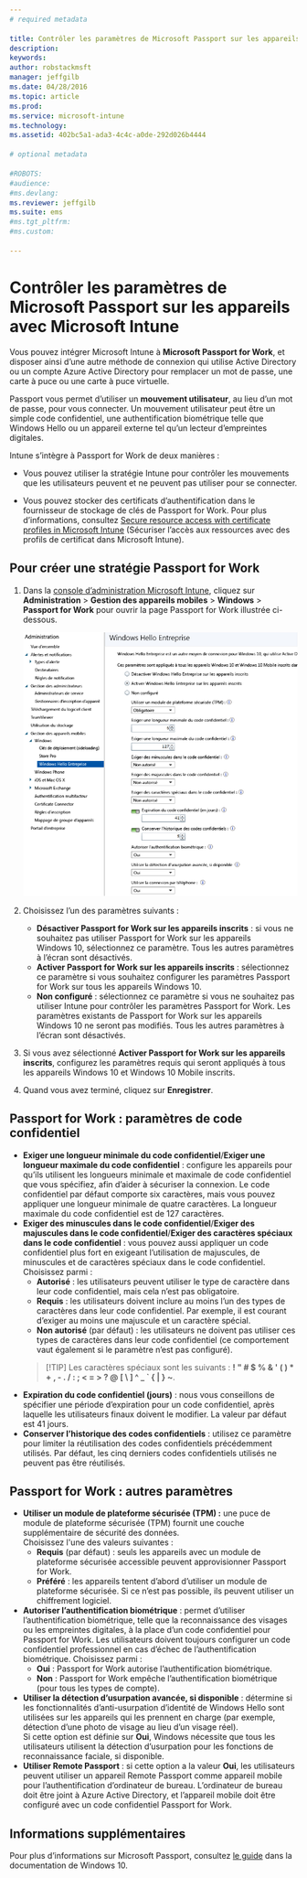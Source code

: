 ```yaml
---
# required metadata

title: Contrôler les paramètres de Microsoft Passport sur les appareils | Microsoft Intune
description:
keywords:
author: robstackmsft
manager: jeffgilb
ms.date: 04/28/2016
ms.topic: article
ms.prod:
ms.service: microsoft-intune
ms.technology:
ms.assetid: 402bc5a1-ada3-4c4c-a0de-292d026b4444

# optional metadata

#ROBOTS:
#audience:
#ms.devlang:
ms.reviewer: jeffgilb
ms.suite: ems
#ms.tgt_pltfrm:
#ms.custom:

---
```


# Contrôler les paramètres de Microsoft Passport sur les appareils avec Microsoft Intune
Vous pouvez intégrer Microsoft Intune à **Microsoft Passport for Work**, et disposer ainsi d’une autre méthode de connexion qui utilise Active Directory ou un compte Azure Active Directory pour remplacer un mot de passe, une carte à puce ou une carte à puce virtuelle.

Passport vous permet d’utiliser un **mouvement utilisateur**, au lieu d’un mot de passe, pour vous connecter. Un mouvement utilisateur peut être un simple code confidentiel, une authentification biométrique telle que Windows Hello ou un appareil externe tel qu’un lecteur d’empreintes digitales.

Intune s’intègre à Passport for Work de deux manières :

-   Vous pouvez utiliser la stratégie Intune pour contrôler les mouvements que les utilisateurs peuvent et ne peuvent pas utiliser pour se connecter.

-   Vous pouvez stocker des certificats d’authentification dans le fournisseur de stockage de clés de Passport for Work. Pour plus d’informations, consultez [Secure resource access with certificate profiles in Microsoft Intune](secure-resource-access-with-certificate-profiles.md) (Sécuriser l’accès aux ressources avec des profils de certificat dans Microsoft Intune).

## Pour créer une stratégie Passport for Work

1.  Dans la [console d’administration Microsoft Intune](https://manage.microsoft.com), cliquez sur **Administration** &gt; **Gestion des appareils mobiles** &gt; **Windows** &gt; **Passport for Work** pour ouvrir la page Passport for Work illustrée ci-dessous.

    ![Page Passport for Work](../media/passport.png)

2.  Choisissez l’un des paramètres suivants :
    - **Désactiver Passport for Work sur les appareils inscrits** : si vous ne souhaitez pas utiliser Passport for Work sur les appareils Windows 10, sélectionnez ce paramètre. Tous les autres paramètres à l’écran sont désactivés.
    - **Activer Passport for Work sur les appareils inscrits** : sélectionnez ce paramètre si vous souhaitez configurer les paramètres Passport for Work sur tous les appareils Windows 10.
    - **Non configuré** : sélectionnez ce paramètre si vous ne souhaitez pas utiliser Intune pour contrôler les paramètres Passport for Work. Les paramètres existants de Passport for Work sur les appareils Windows 10 ne seront pas modifiés. Tous les autres paramètres à l’écran sont désactivés.
3.  Si vous avez sélectionné **Activer Passport for Work sur les appareils inscrits**, configurez les paramètres requis qui seront appliqués à tous les appareils Windows 10 et Windows 10 Mobile inscrits.
3.  Quand vous avez terminé, cliquez sur **Enregistrer**.

## Passport for Work : paramètres de code confidentiel

  
- **Exiger une longueur minimale du code confidentiel**/**Exiger une longueur maximale du code confidentiel** : configure les appareils pour qu’ils utilisent les longueurs minimale et maximale de code confidentiel que vous spécifiez, afin d’aider à sécuriser la connexion. Le code confidentiel par défaut comporte six caractères, mais vous pouvez appliquer une longueur minimale de quatre caractères. La longueur maximale du code confidentiel est de 127 caractères.
- **Exiger des minuscules dans le code confidentiel**/**Exiger des majuscules dans le code confidentiel**/**Exiger des caractères spéciaux dans le code confidentiel** : vous pouvez aussi appliquer un code confidentiel plus fort en exigeant l’utilisation de majuscules, de minuscules et de caractères spéciaux dans le code confidentiel. Choisissez parmi :
    - **Autorisé** : les utilisateurs peuvent utiliser le type de caractère dans leur code confidentiel, mais cela n’est pas obligatoire.
    - **Requis** : les utilisateurs doivent inclure au moins l’un des types de caractères dans leur code confidentiel. Par exemple, il est courant d’exiger au moins une majuscule et un caractère spécial.
    - **Non autorisé** (par défaut) : les utilisateurs ne doivent pas utiliser ces types de caractères dans leur code confidentiel (ce comportement vaut également si le paramètre n’est pas configuré).
    > [!TIP] Les caractères spéciaux sont les suivants : **! " # $ % &amp; ' ( ) &#42; + , - . / : ; &lt; = &gt; ? @ [ \ ] ^ _ &#96; { &#124; } ~**.
- **Expiration du code confidentiel (jours)** : nous vous conseillons de spécifier une période d’expiration pour un code confidentiel, après laquelle les utilisateurs finaux doivent le modifier. La valeur par défaut est 41 jours. 
- **Conserver l’historique des codes confidentiels** : utilisez ce paramètre pour limiter la réutilisation des codes confidentiels précédemment utilisés. Par défaut, les cinq derniers codes confidentiels utilisés ne peuvent pas être réutilisés.


## Passport for Work : autres paramètres

- **Utiliser un module de plateforme sécurisée (TPM) :** une puce de module de plateforme sécurisée (TPM) fournit une couche supplémentaire de sécurité des données.<br>Choisissez l'une des valeurs suivantes :
    - **Requis** (par défaut) : seuls les appareils avec un module de plateforme sécurisée accessible peuvent approvisionner Passport for Work.
    - **Préféré** : les appareils tentent d’abord d’utiliser un module de plateforme sécurisée. Si ce n’est pas possible, ils peuvent utiliser un chiffrement logiciel.
- **Autoriser l’authentification biométrique** : permet d’utiliser l’authentification biométrique, telle que la reconnaissance des visages ou les empreintes digitales, à la place d’un code confidentiel pour Passport for Work. Les utilisateurs doivent toujours configurer un code confidentiel professionnel en cas d’échec de l’authentification biométrique. Choisissez parmi :
    - **Oui** : Passport for Work autorise l’authentification biométrique.
    - **Non** : Passport for Work empêche l’authentification biométrique (pour tous les types de compte).
- **Utiliser la détection d’usurpation avancée, si disponible** : détermine si les fonctionnalités d’anti-usurpation d’identité de Windows Hello sont utilisées sur les appareils qui les prennent en charge (par exemple, détection d’une photo de visage au lieu d’un visage réel).<br>Si cette option est définie sur **Oui**, Windows nécessite que tous les utilisateurs utilisent la détection d’usurpation pour les fonctions de reconnaissance faciale, si disponible.
- **Utiliser Remote Passport** : si cette option a la valeur **Oui**, les utilisateurs peuvent utiliser un appareil Remote Passport comme appareil mobile pour l’authentification d’ordinateur de bureau. L’ordinateur de bureau doit être joint à Azure Active Directory, et l’appareil mobile doit être configuré avec un code confidentiel Passport for Work.

## Informations supplémentaires
Pour plus d’informations sur Microsoft Passport, consultez [le guide](https://technet.microsoft.com/library/mt589441.aspx) dans la documentation de Windows 10.




<!--HONumber=Jun16_HO1-->


